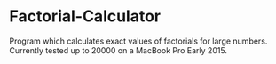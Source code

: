 # Factorial-Calculator
Program which calculates exact values of factorials for large numbers. Currently tested up to 20000 on a MacBook Pro Early 2015.
